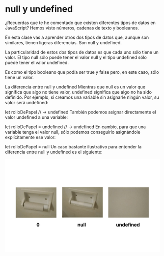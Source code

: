 # null y undefined

¿Recuerdas que te he comentado que existen diferentes tipos de datos en JavaScript? Hemos visto números, cadenas de texto y booleanos.

En esta clase vas a aprender otros dos tipos de datos que, aunque son similares, tienen ligeras diferencias. Son null y undefined.

La particularidad de estos dos tipos de datos es que cada uno sólo tiene un valor. El tipo null sólo puede tener el valor null y el tipo undefined sólo puede tener el valor undefined.

Es como el tipo booleano que podía ser true y false pero, en este caso, sólo tiene un valor.

La diferencia entre null y undefined
Mientras que null es un valor que significa que algo no tiene valor, undefined significa que algo no ha sido definido. Por ejemplo, si creamos una variable sin asignarle ningún valor, su valor será undefined:

let rolloDePapel // -> undefined
También podemos asignar directamente el valor undefined a una variable:

let rolloDePapel = undefined // -> undefined
En cambio, para que una variable tenga el valor null, sólo podemos conseguirlo asignándole explícitamente ese valor:

let rolloDePapel = null
Un caso bastante ilustrativo para entender la diferencia entre null y undefined es el siguiente:

![](./src/img/02_null-undefined.jpg)
